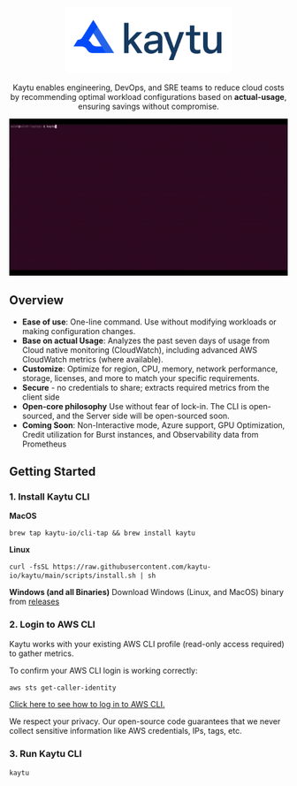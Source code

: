 <p align="center">
<a href="https://www.kaytu.io"><img src=".github/assets/Kaytu-New-Logo.svg" alt="Kaytu Logo" width="300" /></a>

<p align="center">Kaytu enables engineering, DevOps, and SRE teams to reduce cloud costs by recommending optimal workload configurations based on <b>actual-usage</b>, ensuring savings without compromise.
</p>

![Kaytu Gif](.github/assets/kaytu.gif)

## Overview


- **Ease of use**: One-line command. Use without modifying workloads or making configuration changes.
- **Base on actual Usage**: Analyzes the past seven days of usage from Cloud native monitoring (CloudWatch), including advanced AWS CloudWatch metrics (where available).
- **Customize**: Optimize for region, CPU, memory, network performance, storage, licenses, and more to match your specific requirements.
- **Secure** - no credentials to share; extracts required metrics from the client side
- **Open-core philosophy** Use without fear of lock-in. The CLI is open-sourced, and the Server side will be open-sourced soon.
- **Coming Soon**: Non-Interactive mode, Azure support, GPU Optimization, Credit utilization for Burst instances, and Observability data from Prometheus

## Getting Started

### 1. Install Kaytu CLI

**MacOS**
```shell
brew tap kaytu-io/cli-tap && brew install kaytu
```

**Linux**
```shell
curl -fsSL https://raw.githubusercontent.com/kaytu-io/kaytu/main/scripts/install.sh | sh
```

**Windows (and all Binaries)**
Download Windows (Linux, and MacOS) binary from [releases](https://github.com/kaytu-io/kaytu/releases) 


### 2. Login to AWS CLI

Kaytu works with your existing AWS CLI profile (read-only access required) to gather metrics.  

To confirm your AWS CLI login is working correctly:

```
aws sts get-caller-identity
```
[Click here to see how to log in to AWS CLI.](https://docs.aws.amazon.com/signin/latest/userguide/command-line-sign-in.html)

We respect your privacy. Our open-source code guarantees that we never collect sensitive information like AWS credentials, IPs, tags, etc.

### 3. Run Kaytu CLI

```shell
kaytu
```
